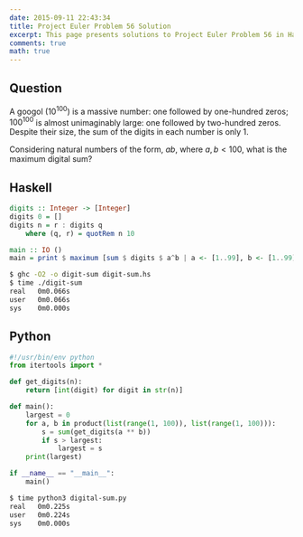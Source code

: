 ```yaml
---
date: 2015-09-11 22:43:34
title: Project Euler Problem 56 Solution
excerpt: This page presents solutions to Project Euler Problem 56 in Haskell and Python.
comments: true
math: true
---
```



## Question

A googol ($10^{100}$) is a massive number: one followed by one-hundred
zeros; $100^{100}$ is almost unimaginably large: one followed by
two-hundred zeros. Despite their size, the sum of the digits in each
number is only 1.

Considering natural numbers of the form, $ab$, where $a, b < 100$, what
is the maximum digital sum?






## Haskell

```haskell
digits :: Integer -> [Integer]
digits 0 = []
digits n = r : digits q
    where (q, r) = quotRem n 10

main :: IO ()
main = print $ maximum [sum $ digits $ a^b | a <- [1..99], b <- [1..99]]
```


```bash
$ ghc -O2 -o digit-sum digit-sum.hs
$ time ./digit-sum
real   0m0.066s
user   0m0.066s
sys    0m0.000s
```



## Python

```python
#!/usr/bin/env python
from itertools import *

def get_digits(n):
    return [int(digit) for digit in str(n)]

def main():
    largest = 0
    for a, b in product(list(range(1, 100)), list(range(1, 100))):
        s = sum(get_digits(a ** b))
        if s > largest:
            largest = s
    print(largest)

if __name__ == "__main__":
    main()
```


```bash
$ time python3 digital-sum.py
real   0m0.225s
user   0m0.224s
sys    0m0.000s
```


